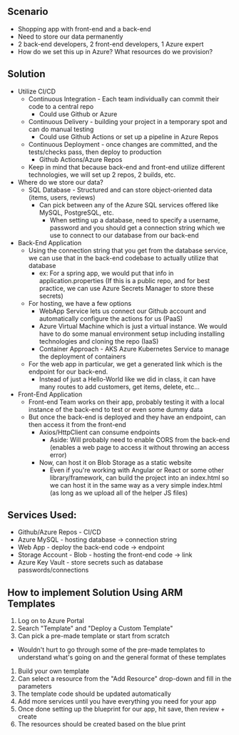 ## Scenario
- Shopping app with front-end and a back-end
- Need to store our data permanently 
- 2 back-end developers, 2 front-end developers, 1 Azure expert
- How do we set this up in Azure? What resources do we provision?

## Solution
- Utilize CI/CD
  - Continuous Integration - Each team individually can commit their code to a central repo
    - Could use Github or Azure
  - Continuous Delivery - building your project in a temporary spot and can do manual testing
    - Could use Github Actions or set up a pipeline in Azure Repos
  - Continuous Deployment - once changes are committed, and the tests/checks pass, then deploy to production
    - Github Actions/Azure Repos
  - Keep in mind that because back-end and front-end utilize different technologies, we will set up 2 repos, 2 builds, etc.
- Where do we store our data?
  - SQL Database - Structured and can store object-oriented data (items, users, reviews)
    - Can pick between any of the Azure SQL services offered like MySQL, PostgreSQL, etc.
      - When setting up a database, need to specify a username, password and you should get a connection string which we use to connect to our database from our back-end
- Back-End Application
  - Using the connection string that you get from the database service, we can use that in the back-end codebase to actually utilize that database
    - ex: For a spring app, we would put that info in application.properties (If this is a public repo, and for best practice, we can use Azure Secrets Manager to store these secrets)
  - For hosting, we have a few options
    - WebApp Service lets us connect our Github account and automatically configure the actions for us (PaaS)
    - Azure Virtual Machine which is just a virtual instance. We would have to do some manual environment setup including installing technologies and cloning the repo (IaaS)
    - Container Approach - AKS Azure Kubernetes Service to manage the deployment of containers
  - For the web app in particular, we get a generated link which is the endpoint for our back-end. 
    - Instead of just a Hello-World like we did in class, it can have many routes to add customers, get items, delete, etc...
- Front-End Application
  - Front-end Team works on their app, probably testing it with a local instance of the back-end to test or even some dummy data
  - But once the back-end is deployed and they have an endpoint, can then access it from the front-end
    - Axios/HttpClient can consume endpoints
      - Aside: Will probably need to enable CORS from the back-end (enables a web page to access it without throwing an access error)
    - Now, can host it on Blob Storage as a static website
      - Even if you're working with Angular or React or some other library/framework, can build the project into an index.html so we can host it in the same way as a very simple index.html (as long as we upload all of the helper JS files)

## Services Used:
- Github/Azure Repos - CI/CD
- Azure MySQL - hosting database -> connection string
- Web App - deploy the back-end code -> endpoint
- Storage Account - Blob - hosting the front-end code -> link
- Azure Key Vault - store secrets such as database passwords/connections


## How to implement Solution Using ARM Templates
1. Log on to Azure Portal
1. Search "Template" and "Deploy a Custom Template"
1. Can pick a pre-made template or start from scratch
  - Wouldn't hurt to go through some of the pre-made templates to understand what's going on and the general format of these templates
1. Build your own template
1. Can select a resource from the "Add Resource" drop-down and fill in the parameters
1. The template code should be updated automatically
1. Add more services until you have everything you need for your app
1. Once done setting up the blueprint for our app, hit save, then review + create
1. The resources should be created based on the blue print
